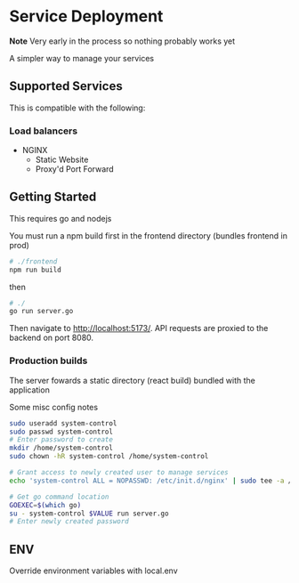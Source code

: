 # Service Deployment

**Note** Very early in the process so nothing probably works yet

A simpler way to manage your services

## Supported Services

This is compatible with the following:

### Load balancers

- NGINX
  - Static Website
  - Proxy'd Port Forward

## Getting Started

This requires go and nodejs

You must run a npm build first in the frontend directory (bundles frontend in prod)

```sh
# ./frontend
npm run build
```

then

```bash
# ./
go run server.go
```

Then navigate to [http://localhost:5173/](http://localhost:5173/). API requests are proxied to the backend on port 8080.

### Production builds

The server fowards a static directory (react build) bundled with the application

Some misc config notes

```bash
sudo useradd system-control
sudo passwd system-control
# Enter password to create
mkdir /home/system-control
sudo chown -hR system-control /home/system-control

# Grant access to newly created user to manage services
echo 'system-control ALL = NOPASSWD: /etc/init.d/nginx' | sudo tee -a /etc/sudoers.d/nginx

# Get go command location
GOEXEC=$(which go)
su - system-control $VALUE run server.go
# Enter newly created password


```

## ENV

Override environment variables with local.env
